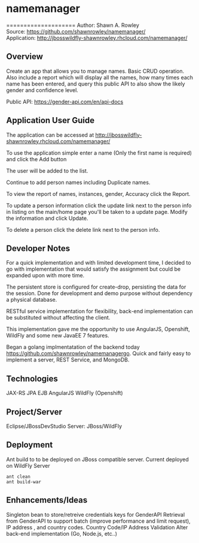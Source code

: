 # namemanager

====================
Author: Shawn A. Rowley  
Source: <https://github.com/shawnrowley/namemanager/>  
Application: http://jbosswildfly-shawnrowley.rhcloud.com/namemanager/

Overview
-----------

Create an app that allows you to manage names. Basic CRUD operation. Also include a report which will display all the names, how many times each name has been entered, and query this public API to also show the likely gender and confidence level.

Public API: https://gender-api.com/en/api-docs


Application User Guide
-----------

The application can be accessed at http://jbosswildfly-shawnrowley.rhcloud.com/namemanager/

To use the application simple enter a name (Only the first name is required) and click the Add button

The user will be added to the list. 

Continue to add person names including Duplicate names.

To view the report of names, instances, gender, Accuracy click the Report. 

To update a person information click the update link next to the person info in listing on the main/home page you'll be taken to a update page. Modify the information and click Update.

To delete a person click the delete link next to the person info.


Developer Notes
-----------

For a quick implementation and with limited development time, I decided to go with implementation that would satisfy the assignment but could be expanded upon with more time. 

The persistent store is configured for create-drop, persisting the data for the session. Done for development and demo purpose without dependency a physical database.

RESTful service implementation for flexibility, back-end implementation can be substituted without affecting the client. 

This implementation gave me the opportunity to use AngularJS, Openshift, WildFly and some new JavaEE 7 features. 

Began a golang implmentatation of the backend today https://github.com/shawnrowley/namemanagergo. Quick and fairly easy to implement a server, REST Service, and MongoDB.

Technologies
-----------

JAX-RS
JPA
EJB
AngularJS
WildFly (Openshift)


Project/Server
-----------

Eclipse/JBossDevStudio
Server: JBoss/WildFly 


Deployment
-----------

Ant build to to be deployed on JBoss compatible server. Current deployed on WildFly Server

	ant clean
	ant build-war 
	
Enhancements/Ideas
-----------	

Singleton bean to store/retreive credentials keys for GenderAPI
Retrieval from GenderAPI to support batch (improve performance and limit request), IP address , and country codes.
Country Code/IP Address Validation
Alter back-end implementation (Go, Node.js, etc..)




	

	
	
	

	
